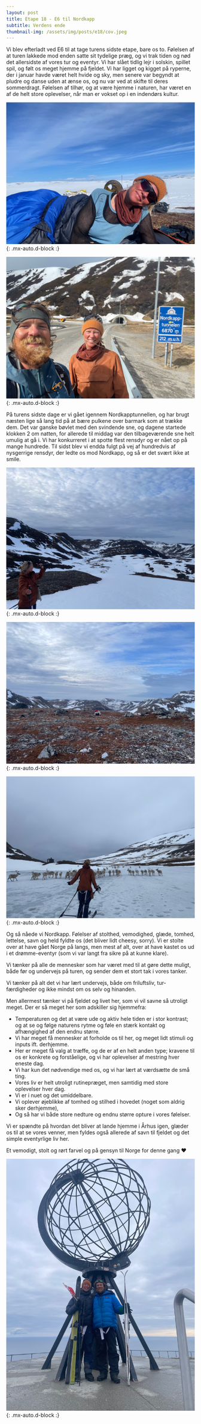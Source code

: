 ```yaml
---
layout: post
title: Etape 18 - E6 til Nordkapp
subtitle: Verdens ende
thumbnail-img: /assets/img/posts/e18/cov.jpeg
---
```


Vi blev efterladt ved E6 til at tage turens sidste etape, bare os to. Følelsen af at turen lakkede mod enden satte sit tydelige præg, og vi trak tiden og nød det allersidste af vores tur og eventyr. Vi har slået tidlig lejr i solskin, spillet spil, og følt os meget hjemme på fjeldet. Vi har ligget og kigget på ryperne, der i januar havde været helt hvide og sky, men senere var begyndt at pludre og danse uden at ænse os, og nu var ved at skifte til deres sommerdragt. Følelsen af tilhør, og at være hjemme i naturen, har været en af de helt store oplevelser, når man er vokset op i en indendørs kultur.

![Sol og Solvej](/assets/img/posts/e18/1.jpeg){: .mx-auto.d-block :}

![Nordkapptunnellen](/assets/img/posts/e18/2.jpeg){: .mx-auto.d-block :}



På turens sidste dage er vi gået igennem Nordkapptunnellen, og har brugt næsten lige så lang tid på at bære pulkene over barmark som at trække dem. Det var ganske bøvlet med den svindende sne, og dagene startede klokken 2 om natten, for allerede til middag var den tilbageværende sne helt umulig at gå i. Vi har konkurreret i at spotte flest rensdyr og er nået op på mange hundrede. Til sidst blev vi endda fulgt på vej af hundredvis af nysgerrige rensdyr, der ledte os mod Nordkapp, og så er det svært ikke at smile. 

![Magerøya](/assets/img/posts/e18/3.jpeg){: .mx-auto.d-block :}

![Overbæring](/assets/img/posts/e18/4.jpeg){: .mx-auto.d-block :}

![Rensdyr](/assets/img/posts/e18/5.jpeg){: .mx-auto.d-block :}

Og så nåede vi Nordkapp. Følelser af stolthed, vemodighed, glæde, tomhed, lettelse, savn og held fyldte os (det bliver lidt cheesy, sorry). Vi er stolte over at have gået Norge på langs, men mest af alt, over at have kastet os ud i et drømme-eventyr (som vi var langt fra sikre på at kunne klare).

Vi tænker på alle de mennesker som har været med til at gøre dette muligt, både før og undervejs på turen, og sender dem et stort tak i vores tanker. 

Vi tænker på alt det vi har lært undervejs, både om friluftsliv, tur-færdigheder og ikke mindst om os selv og hinanden. 

Men allermest tænker vi på fjeldet og livet her, som vi vil savne så utroligt meget. Der er så meget her som adskiller sig hjemmefra: 

- Temperaturen og det at være ude og aktiv hele tiden er i stor kontrast; og at se og følge naturens rytme og føle en stærk kontakt og afhængighed af den endnu større.
- Vi har meget få mennesker at forholde os til her, og meget lidt stimuli og inputs ift. derhjemme. 
- Her er meget få valg at træffe, og de er af en helt anden type; kravene til os er konkrete og forståelige, og vi har oplevelser af mestring hver eneste dag. 
- Vi har kun det nødvendige med os, og vi har lært at værdsætte de små ting. 
- Vores liv er helt utroligt rutinepræget, men samtidig med store oplevelser hver dag. 
- Vi er i nuet og det umiddelbare. 
- Vi oplever øjeblikke af tomhed og stilhed i hovedet (noget som aldrig sker derhjemme), 
- Og så har vi både store nedture og endnu større opture i vores følelser. 

Vi er spændte på hvordan det bliver at lande hjemme i Århus igen, glæder os til at se vores venner, men fyldes også allerede af savn til fjeldet og det simple eventyrlige liv her. 

Et vemodigt, stolt og rørt farvel og på gensyn til Norge for denne gang ❤️


![Nordkapp](/assets/img/posts/e18/cov.jpeg){: .mx-auto.d-block :}


